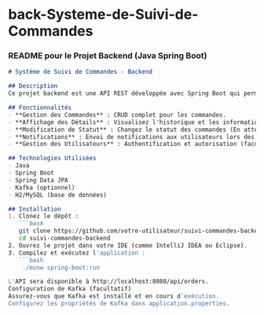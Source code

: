 # back-Systeme-de-Suivi-de-Commandes
### README pour le Projet Backend (Java Spring Boot)

```markdown
# Système de Suivi de Commandes - Backend

## Description
Ce projet backend est une API REST développée avec Spring Boot qui permet de gérer le suivi des commandes. Il offre des fonctionnalités pour créer, lire, mettre à jour et supprimer des commandes, tout en intégrant des notifications en temps réel via Kafka.

## Fonctionnalités
- **Gestion des Commandes** : CRUD complet pour les commandes.
- **Affichage des Détails** : Visualisez l'historique et les informations sur les commandes.
- **Modification de Statut** : Changez le statut des commandes (En attente, Expédiée, Livrée, Annulée).
- **Notifications** : Envoi de notifications aux utilisateurs lors des changements de statut (fonctionnalité optionnelle utilisant Kafka).
- **Gestion des Utilisateurs** : Authentification et autorisation (facultatif).

## Technologies Utilisées
- Java
- Spring Boot
- Spring Data JPA
- Kafka (optionnel)
- H2/MySQL (base de données)

## Installation
1. Clonez le dépôt :
   ```bash
   git clone https://github.com/votre-utilisateur/suivi-commandes-backend.git
   cd suivi-commandes-backend
2. Ouvrez le projet dans votre IDE (comme IntelliJ IDEA ou Eclipse).
3. Compilez et exécutez l'application :
   ```bash
    ./mvnw spring-boot:run

L'API sera disponible à http://localhost:8080/api/orders.
Configuration de Kafka (facultatif)
Assurez-vous que Kafka est installé et en cours d'exécution.
Configurez les propriétés de Kafka dans application.properties.
